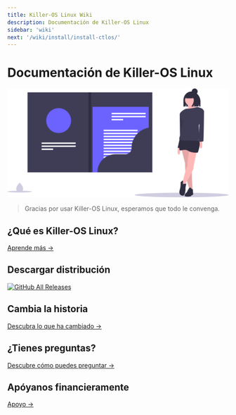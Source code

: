 ```yaml
---
title: Killer-OS Linux Wiki
description: Documentación de Killer-OS Linux
sidebar: 'wiki'
next: '/wiki/install/install-ctlos/'
---
```


# Documentación de Killer-OS Linux

![Ctlos Linux Wiki](./images/docs.svg)

> Gracias por usar Killer-OS Linux, esperamos que todo le convenga.

## ¿Qué es Killer-OS Linux?
[Aprende más →](/wiki/whois)

## Descargar distribución
[![GitHub All Releases](https://img.shields.io/github/downloads/ctlos/ctlosiso/total.svg)](/get)

## Cambia la historia
[Descubra lo que ha cambiado →](/wiki/changelog)

## ¿Tienes preguntas?
[Descubre cómo puedes preguntar →](/contact)

## Apóyanos financieramente
[Apoyo →](/donat)

